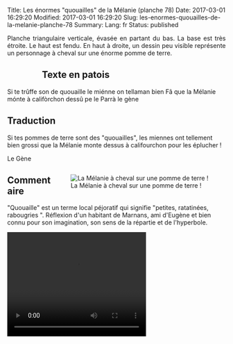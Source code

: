 Title: Les énormes "quouailles" de la Mélanie (planche 78)
Date: 2017-03-01 16:29:20
Modified: 2017-03-01 16:29:20
Slug: les-enormes-quouailles-de-la-melanie-planche-78
Summary: 
Lang: fr
Status: published

<p style="text-align:justify;">Planche triangulaire verticale, évasée en partant du bas. La base est très étroite. Le haut est fendu. En haut à droite, un dessin peu visible représente un personnage à cheval sur une énorme pomme de terre. </p>

<figure class="image-block" style="float: left;">
  <img alt="" src="{static}/images/planche_78.png">
  <figcaption style="max-width: 314px"></figcaption>
</figure>

## Texte en patois
Si te trûffe son de quouaille le miénne on tellaman bien Fâ que la Mélanie mónte  à califòrchon dessû pe le Parrà                          	      le gène

## Traduction
Si tes pommes de terre sont des "quouailles", les miennes ont tellement bien grossi que la Mélanie monte dessus à califourchon pour les éplucher !

Le Gène
<figure class="image-block" style="float: right;">
  <img alt="La Mélanie à cheval sur une pomme de terre !" src="{static}/images/planche_78_dessin.png">
  <figcaption style="max-width: 350px">La Mélanie à cheval sur une pomme de terre !</figcaption>
</figure>



## Commentaire
"Quouaille" est un terme local péjoratif qui signifie "petites, ratatinées, rabougries ". Réflexion d'un habitant de Marnans, ami d'Eugène et bien connu pour son imagination, son sens de la répartie et de l'hyperbole.


<video width="320" height="240" controls>
  <source src="{static}/videos/video_78.mp4" type="video/mp4">
</video>
